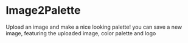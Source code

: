 # Image2Palette
Upload an image and make a nice looking palette! you can save a new image, featuring the uploaded image, color palette and logo
